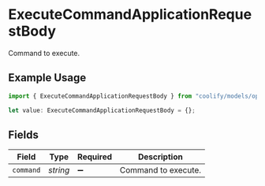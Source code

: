 # ExecuteCommandApplicationRequestBody

Command to execute.

## Example Usage

```typescript
import { ExecuteCommandApplicationRequestBody } from "coolify/models/operations";

let value: ExecuteCommandApplicationRequestBody = {};
```

## Fields

| Field               | Type                | Required            | Description         |
| ------------------- | ------------------- | ------------------- | ------------------- |
| `command`           | *string*            | :heavy_minus_sign:  | Command to execute. |